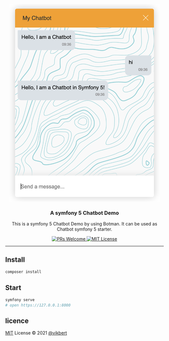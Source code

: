 <div align="center">
  <img src="docs/chatbot.png" width="480px" alt="aino" />
  <h3>A symfony 5 Chatbot Demo</h3>
  <p>This is a symfony 5 Chatbot Demo by using Botman. It can be used as Chatbot symfony 5 starter.</p>

  <p>
    <a href="#">
      <img src="https://img.shields.io/badge/PRs-Welcome-brightgreen.svg?style=flat-square" alt="PRs Welcome">
    </a>
    <a href="#">
      <img src="https://img.shields.io/badge/License-MIT-brightgreen.svg?style=flat-square" alt="MIT License">
    </a>
  </p>
</div>

---

## Install
```bash
composer install 
```

## Start
```bash
symfony serve 
# open https://127.0.0.1:8000
```

## licence

[MIT](./LICENSE) License © 2021 [@vikbert](https://vikbert.github.io/)
